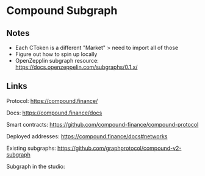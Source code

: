 # Compound Subgraph


## Notes

+ Each CToken is a different "Market" > need to import all of those
+ Figure out how to spin up locally
+ OpenZepplin subgraph resource: https://docs.openzeppelin.com/subgraphs/0.1.x/


## Links

Protocol: https://compound.finance/

Docs: https://compound.finance/docs

Smart contracts: https://github.com/compound-finance/compound-protocol

Deployed addresses: https://compound.finance/docs#networks

Existing subgraphs: https://github.com/graphprotocol/compound-v2-subgraph

Subgraph in the studio: 
